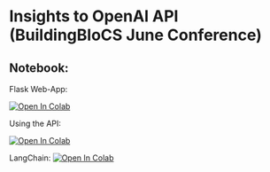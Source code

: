 # Insights to OpenAI API (BuildingBloCS June Conference)
## Notebook:
Flask Web-App:

<a target="_blank" href="https://colab.research.google.com/github/asrjc/bbcs2023/blob/main/openai/BuildingBloCS_ChatGPT_3_5_Web_App.ipynb">
  <img src="https://colab.research.google.com/assets/colab-badge.svg" alt="Open In Colab"/> </a>

 Using the API:
  
  <a target="_blank" href="https://colab.research.google.com/github/asrjc/bbcs2023/blob/main/openai/BuildingBloCS_OpenAI_API.ipynb">
  <img src="https://colab.research.google.com/assets/colab-badge.svg" alt="Open In Colab"/>
</a>

LangChain:
<a target="_blank" href="https://colab.research.google.com/github/asrjc/bbcs2023/blob/main/openai/BuildingBloCS_LangChain_Extension.ipynb">
  <img src="https://colab.research.google.com/assets/colab-badge.svg" alt="Open In Colab"/>
</a>
 


